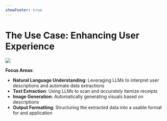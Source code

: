 ```yaml
---
showFooter: true
---
```


# The Use Case: Enhancing User Experience

<div class="flex flex-col items-center mx-auto">
    <img src="/expense_splitting.png" class="max-h-[180px]"></img>
</div>
<div v-click class="text-sm"  v-motion
  :initial="{ y: -80 }"
  :enter="{ y: 0 }"
  :leave="{ y: 80 }"
>
<div class="flex">
<div class="flex-grow-1">

**Focus Areas**:

- **Natural Language Understanding**: Leveraging LLMs to interpret user descriptions and automate data extractions
- **Text Extraction**: Using LLMs to scan and *accurately* itemize receipts
- **Image Generation**: Automatically generating visuals based on descriptions
- **Output Formatting**: Structuring the extracted data into a usable format for and application

</div>
</div>
</div>


<!-- 

#### speak about expense spliting and 

#### highlight the main capabilities we will be exploring

- NLU
- image gen
- structured output
- text extraction (basically OCR)
 -->